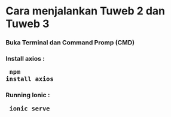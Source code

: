 # Cara menjalankan Tuweb 2 dan Tuweb 3

### Buka Terminal dan Command Promp (CMD)
### Install axios : <pre> npm install axios </pre>
### Running Ionic : <pre> ionic serve </pre>
